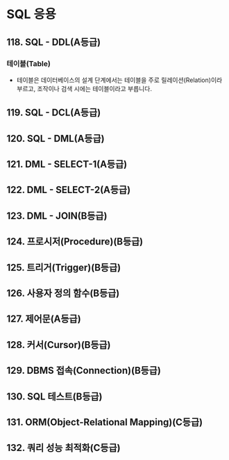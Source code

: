 # SQL 응용

## 118. SQL - DDL(A등급)

### 테이블(Table)

- 테이블은 데이터베이스의 설계 단계에서는 테이블을 주로 릴레이션(Relation)이라 부르고, 조작이나 검색 시에는 테이블이라고 부릅니다.

## 119. SQL - DCL(A등급)

## 120. SQL - DML(A등급)

## 121. DML - SELECT-1(A등급)

## 122. DML - SELECT-2(A등급)

## 123. DML - JOIN(B등급)

## 124. 프로시저(Procedure)(B등급)

## 125. 트리거(Trigger)(B등급)

## 126. 사용자 정의 함수(B등급)

## 127. 제어문(A등급)

## 128. 커서(Cursor)(B등급)

## 129. DBMS 접속(Connection)(B등급)

## 130. SQL 테스트(B등급)

## 131. ORM(Object-Relational Mapping)(C등급)

## 132. 쿼리 성능 최적화(C등급)

